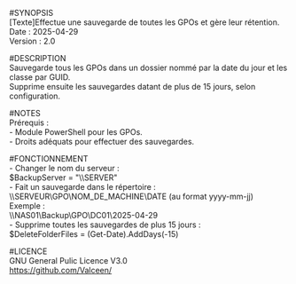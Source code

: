 #SYNOPSIS<br>
    [Texte]Effectue une sauvegarde de toutes les GPOs et gère leur rétention.<br>
    Date    : 2025-04-29<br>
    Version : 2.0<br>

#DESCRIPTION<br>
    Sauvegarde tous les GPOs dans un dossier nommé par la date du jour et les classe par GUID.<br>
    Supprime ensuite les sauvegardes datant de plus de 15 jours, selon configuration.

#NOTES<br>
    Prérequis :<br>
    - Module PowerShell pour les GPOs.<br>
    - Droits adéquats pour effectuer des sauvegardes.<br>

#FONCTIONNEMENT<br>
    - Changer le nom du serveur :<br>
    $BackupServer = "\\\\SERVER"<br>
    - Fait un sauvegarde dans le répertoire :<br> 
    \\\\SERVEUR\\GPO\\NOM_DE_MACHINE\\DATE (au format yyyy-mm-jj)<br>
    Exemple :<br>
    \\\\NAS01\\Backup\\GPO\\DC01\\2025-04-29<br>
    - Supprime toutes les sauvegardes de plus 15 jours :<br>
    $DeleteFolderFiles = (Get-Date).AddDays(-15)

#LICENCE<br>
    GNU General Pulic Licence V3.0<br>
    https://github.com/Valceen/<br>
